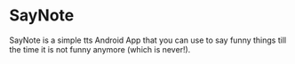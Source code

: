 # SayNote
SayNote is a simple tts Android App that you can use to say funny things till the time it is not funny anymore (which is never!).
